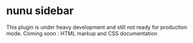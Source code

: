 nunu sidebar
============

This plugin is under heavy development and still not ready for production mode. Coming soon : HTML markup and CSS documentation
